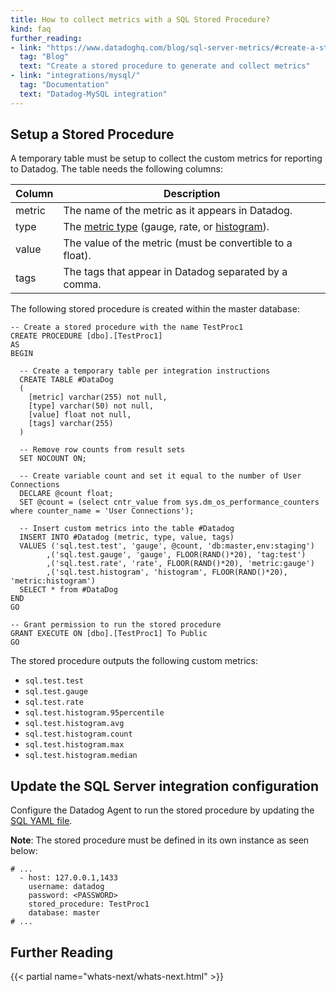 ```yaml
---
title: How to collect metrics with a SQL Stored Procedure?
kind: faq
further_reading:
- link: "https://www.datadoghq.com/blog/sql-server-metrics/#create-a-stored-procedure-to-generate-and-collect-metrics"
  tag: "Blog"
  text: "Create a stored procedure to generate and collect metrics"
- link: "integrations/mysql/"
  tag: "Documentation"
  text: "Datadog-MySQL integration"
---
```


## Setup a Stored Procedure

A temporary table must be setup to collect the custom metrics for reporting to Datadog. The table needs the following columns:

| Column | Description                                                                                                                 |
| -----  | ----                                                                                                                        |
| metric | The name of the metric as it appears in Datadog.                                                                            |
| type   | The [metric type][1] (gauge, rate, or [histogram][2]). |
| value  | The value of the metric (must be convertible to a float).                                                                   |
| tags   | The tags that appear in Datadog separated by a comma.                                                                  |

The following stored procedure is created within the master database:

```
-- Create a stored procedure with the name TestProc1
CREATE PROCEDURE [dbo].[TestProc1]
AS
BEGIN

  -- Create a temporary table per integration instructions
  CREATE TABLE #DataDog
  (
    [metric] varchar(255) not null,
    [type] varchar(50) not null,
    [value] float not null,
    [tags] varchar(255)
  )

  -- Remove row counts from result sets
  SET NOCOUNT ON;

  -- Create variable count and set it equal to the number of User Connections
  DECLARE @count float;
  SET @count = (select cntr_value from sys.dm_os_performance_counters where counter_name = 'User Connections');

  -- Insert custom metrics into the table #Datadog
  INSERT INTO #Datadog (metric, type, value, tags)
  VALUES ('sql.test.test', 'gauge', @count, 'db:master,env:staging')
        ,('sql.test.gauge', 'gauge', FLOOR(RAND()*20), 'tag:test')
        ,('sql.test.rate', 'rate', FLOOR(RAND()*20), 'metric:gauge')
        ,('sql.test.histogram', 'histogram', FLOOR(RAND()*20), 'metric:histogram')
  SELECT * from #DataDog
END
GO

-- Grant permission to run the stored procedure
GRANT EXECUTE ON [dbo].[TestProc1] To Public
GO
```

The stored procedure outputs the following custom metrics:

- `sql.test.test`
- `sql.test.gauge`
- `sql.test.rate`
- `sql.test.histogram.95percentile`
- `sql.test.histogram.avg`
- `sql.test.histogram.count`
- `sql.test.histogram.max`
- `sql.test.histogram.median`

## Update the SQL Server integration configuration

Configure the Datadog Agent to run the stored procedure by updating the [SQL YAML file][3].

**Note**: The stored procedure must be defined in its own instance as seen below:

```
# ...
  - host: 127.0.0.1,1433
    username: datadog
    password: <PASSWORD>
    stored_procedure: TestProc1
    database: master
# ...
```

## Further Reading

{{< partial name="whats-next/whats-next.html" >}}

[1]: /developers/metrics/#metric-types
[2]: /developers/metrics/histograms
[3]: https://github.com/DataDog/integrations-core/blob/master/sqlserver/datadog_checks/sqlserver/data/conf.yaml.example
